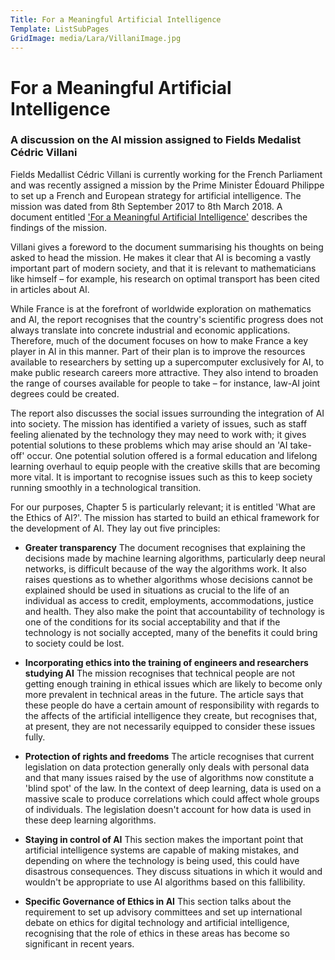 ```yaml
---
Title: For a Meaningful Artificial Intelligence
Template: ListSubPages
GridImage: media/Lara/VillaniImage.jpg
---
```


# For a Meaningful Artificial Intelligence

### A discussion on the AI mission assigned to Fields Medalist Cédric Villani

Fields Medallist Cédric Villani is currently working for the French Parliament and was recently assigned a mission by the Prime Minister Édouard Philippe to set up a French and European strategy for artificial intelligence. The mission was dated from 8th September 2017 to 8th March 2018. A document entitled ['For a Meaningful Artificial Intelligence'](https://www.aiforhumanity.fr/pdfs/MissionVillani_Report_ENG-VF.pdf) describes the findings of the mission.

Villani gives a foreword to the document summarising his thoughts on being asked to head the mission. He makes it clear that AI is becoming a vastly important part of modern society, and that it is relevant to mathematicians like himself – for example, his research on optimal transport has been cited in articles about AI.

While France is at the forefront of worldwide exploration on mathematics and AI, the report
recognises that the country's scientific progress does not always translate into concrete industrial and economic applications. Therefore, much of the document focuses on how to make France a key player in AI in this manner. Part of their plan is to improve the resources available to researchers by setting up a supercomputer exclusively for AI, to make public research careers more attractive. They also intend to broaden the range of courses available for people to take – for instance, law-AI joint degrees could be created.

The report also discusses the social issues surrounding the integration of AI into society. The mission has identified a variety of issues, such as staff feeling alienated by the technology they may need to work with; it gives potential solutions to these problems which may arise should an 'AI take-off' occur. One potential solution offered is a formal education and lifelong learning overhaul to equip people with the creative skills that are becoming more vital. It is important to recognise issues such as this to keep society running smoothly in a technological transition.

For our purposes, Chapter 5 is particularly relevant; it is entitled 'What are the Ethics of AI?'. The mission has started to build an ethical framework for the development of AI. They lay out five principles:

- **Greater transparency** The document recognises that explaining the decisions made by machine learning algorithms, particularly deep neural networks, is difficult because of the way the algorithms work. It also raises questions as to whether algorithms whose decisions cannot be explained should be used in situations as crucial to the life of an individual as access to credit, employments, accommodations, justice and health. They also make the point that accountability of technology is one of the conditions for its social acceptability and that if the technology is not socially accepted, many of the benefits it could bring to
society could be lost.

- **Incorporating ethics into the training of engineers and researchers studying AI** 
The mission recognises that technical people are not getting enough training in ethical issues which are likely to become only more prevalent in technical areas in the future. The article says that these people do have a certain amount of responsibility with regards to the affects of the artificial intelligence they create, but recognises that, at present, they are not necessarily equipped to consider these issues fully.

- **Protection of rights and freedoms** The article recognises that current legislation on data protection generally only deals with personal data and that many issues raised by the use of algorithms now constitute a 'blind spot' of the law. In the context of deep learning, data is used on a massive scale to produce correlations which could affect whole groups of individuals. The legislation doesn't account for how data is used in these deep learning algorithms.

- **Staying in control of AI** This section makes the important point that artificial intelligence systems are capable of making mistakes, and depending on where the technology is being used, this could have disastrous consequences. They discuss situations in which it would and wouldn't be appropriate to use AI algorithms based on this fallibility.

- **Specific Governance of Ethics in AI** This section talks about the requirement to set up advisory committees and set up international debate on ethics for digital technology and artificial intelligence, recognising that the role of ethics in these areas has become so significant in recent years.
